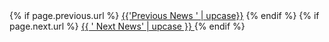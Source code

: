<div class="previous-next flex">
  {% if page.previous.url %}
    <a class="previous-post half" href="{{page.previous.url}}"><i class="fa fa-chevron-left" aria-hidden="true"></i> {{'Previous News ' | upcase}}</a>
  {% endif %}
  {% if page.next.url %}
    <a class="next-post half right" href="{{page.next.url}}"><span>{{ ' Next News' | upcase }} <i class="fa fa-chevron-right" aria-hidden="true"></i></span></a>
  {% endif %}
</div>